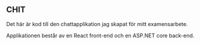 ## CHIT

Det här är kod till den chattapplikation  jag skapat för mitt examensarbete.

Applikationen består av en React front-end och en ASP.NET core back-end.
